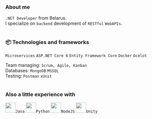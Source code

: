 ### About me
`.NET Developer` from Belarus.<br />
I specialize on `backend` development of `RESTful` `WebAPIs`.
<br />
<br />
### 📦 Technologies and frameworks
`Microservices` `ASP.NET Core 6` `Entity Framework Core` `Docker` `Ocelot` <br />

Team managing: `Scrum, Agile, Kanban`<br />
Databases: `MongoDB` `MSSQL`<br />
Testing: `Postman` `xUnit`
<br />
<br />
### Also a little experience with
<img height="32" width="32" src="https://unpkg.com/simple-icons@v6/icons/java.svg" />`Java` <img height="32" width="32" src="https://unpkg.com/simple-icons@v6/icons/python.svg" />`Python` <img height="32" width="32" src="https://unpkg.com/simple-icons@v6/icons/nodedotjs.svg" />`NodeJS` <img height="32" width="32" src="https://unpkg.com/simple-icons@v6/icons/unity.svg" />`Unity`

